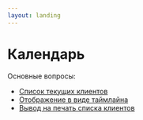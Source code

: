 ```yaml
---
layout: landing
---
```


# Календарь

Основные вопросы:

* [Список текущих клиентов](list-of-current-clients.md)
* [Отображение в виде таймлайна](displaying-as-a-timeline.md)
* [Вывод на печать списка клиентов](printing-the-client-list.md)
